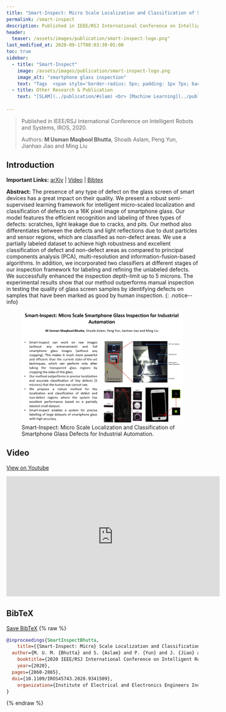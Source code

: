 ```yaml
---
title: "Smart-Inspect: Micro Scale Localization and Classification of Smartphone Glass Defects for Industrial Automation"
permalink: /smart-inspect
description: Published in IEEE/RSJ International Conference on Intelligent Robots and Systems, IROS, 2020. Authors are M. Usman Maqbool Bhutta, Shoaib Aslam, Peng Yun, Jianhao Jiao and Ming Liu.
header:
  teaser: /assets/images/publication/smart-inspect-logo.png"
last_modified_at: 2020-09-17T08:03:30-05:00
toc: true
sidebar:
  - title: "Smart-Inspect"
    image: /assets/images/publication/smart-inspect-logo.png
    image_alt: "smartphone glass inspection"
    text: "Tags  <span style='border-radius: 5px; padding: 1px 7px; background-color:aliceblue; color: midnightblue;' rel='tag'>Glass Inspection</span> <span style='border-radius: 5px; padding: 1px 7px; background-color:aliceblue; color: midnightblue;' rel='tag'>Machine Learning</span>" 
  - title: Other Research & Publication
    text: "[SLAM](../publication/#slam) <br> [Machine Learning](../publication/#machine-learning) <br> [Automonous Driving](../publication/#automonous-driving)"

---
```



> Published in IEEE/RSJ International Conference on Intelligent Robots and Systems, IROS, 2020.
>
> Authors: **M Usman Maqbool Bhutta**, Shoaib Aslam, Peng Yun, Jianhao Jiao and Ming Liu

## Introduction 

**Important Links:** [arXiv](https://arxiv.org/abs/2010.00741) \| [Video](#video) \|  [Bibtex](#bibtex)

**Abstract:**  The presence of any type of defect on the glass screen of smart devices has a great impact on their quality. We present a robust semi-supervised learning framework for intelligent micro-scaled localization and classification of defects on a 16K pixel image of smartphone glass. Our model features the efficient recognition and labeling of three types of defects: scratches, light leakage due to cracks, and pits. Our method also differentiates between the defects and light reflections due to dust particles and sensor regions, which are classified as non-defect areas. We use a partially labeled dataset to achieve high robustness and excellent classification of defect and non-defect areas as compared to principal components analysis (PCA), multi-resolution and information-fusion-based algorithms. In addition, we incorporated two classifiers at different stages of our inspection framework for labeling and refining the unlabeled defects. We successfully enhanced the inspection depth-limit up to 5 microns. The experimental results show that our method outperforms manual inspection in testing the quality of glass screen samples by identifying defects on samples that have been marked as good by human inspection.
{: .notice--info}


<figure>
    <a href="/assets/images/publication/smart-inspect.jpg"><img src="/assets/images/publication/smart-inspect.jpg"></a>
    <figcaption>Smart-Inspect: Micro Scale Localization and Classification of Smartphone Glass Defects for Industrial Automation.</figcaption>
</figure>

## Video 
[View on Youtube](https://www.youtube.com/watch?v=lYuSfzzmRS0) 
<iframe width="560" height="315" src="https://www.youtube.com/embed/lYuSfzzmRS0 " frameborder="0" allow="autoplay; encrypted-media" allowfullscreen></iframe>

## BibTeX
[Save BibTeX](/assets/bibtex/smart-inspect.bib)
{% raw %}
```bib
@inproceedings{SmartInspectBhutta,
	title={{Smart-Inspect: Micro} Scale Localization and Classification of Smartphone Glass Defects for Industrial Automation},
  author={M. U. M. {Bhutta} and S. {Aslam} and P. {Yun} and J. {Jiao} and M. {Liu}},
	booktitle={2020 IEEE/RSJ International Conference on Intelligent Robots and Systems, IROS 2020},
	year={2020},
  pages={2860-2865},
  doi={10.1109/IROS45743.2020.9341509},
	organization={Institute of Electrical and Electronics Engineers Inc.}
}
```
{% endraw %}